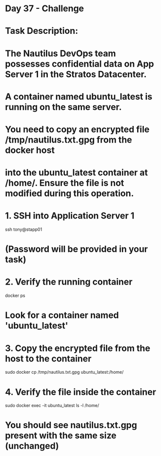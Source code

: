# Day 37 - Challenge 
# Task Description:
# The Nautilus DevOps team possesses confidential data on App Server 1 in the Stratos Datacenter. 
# A container named ubuntu_latest is running on the same server.
# You need to copy an encrypted file /tmp/nautilus.txt.gpg from the docker host 
# into the ubuntu_latest container at /home/. Ensure the file is not modified during this operation.

# 1. SSH into Application Server 1
ssh tony@stapp01
# (Password will be provided in your task)

# 2. Verify the running container
docker ps
# Look for a container named 'ubuntu_latest'

# 3. Copy the encrypted file from the host to the container
sudo docker cp /tmp/nautilus.txt.gpg ubuntu_latest:/home/

# 4. Verify the file inside the container
sudo docker exec -it ubuntu_latest ls -l /home/
# You should see nautilus.txt.gpg present with the same size (unchanged)
